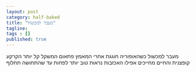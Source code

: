 ```yaml
---
layout: post 
category: half-baked
title: "מעבר למכשול"
tagline: 
tags : [] 
published: true
---
```

מעבר למכשול
כשהאופוריה חוגגת
אחרי המאמץ
פתאום המשקל קל יותר
הקרקע קופצנית
והחיים מחייכים
אפילו האכזבות נראות טוב יותר
לפחות עד שהתחושה תחלוף